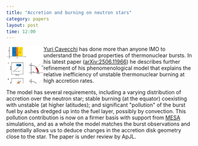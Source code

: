 ```yaml
---
title: "Accretion and burning on neutron stars"
category: papers
layout: post
time: 12:00
---
```

<p>
<img src="/images/schematic.png" width="100" align="left">
<a href="https://wwwdfen.webs.upc.edu/php_pagina_web/web_personal.php?1=Yuri&2=Cavecchi">Yuri
Cavecchi</a> has done more than anyone IMO to understand the broad properties of thermonuclear
bursts. In his latest paper (<a href="https://arxiv.org/pdf/2506.11966">arXiv:2506.11966</a>)
he describes further refinement of his phenomenological model that explains the relative
inefficiency of unstable thermonuclear burning at high accretion rates.</p>
<p>The model has several requirements, including a varying distribution of accretion over
the neutron star; stable burning (at the equator) coexisting with unstable (at higher
latitudes); and significant "pollution" of the burst fuel by ashes dredged up into the fuel
layer, possibly by convection. This pollution contribution is now on a firmer basis with
support from <a href="https://docs.mesastar.org">MESA</a> simulations, and as a whole the model
matches the burst observations and potentially allows us to deduce changes in the accretion
disk geometry close to the star. The paper is under review by ApJL.</p>
